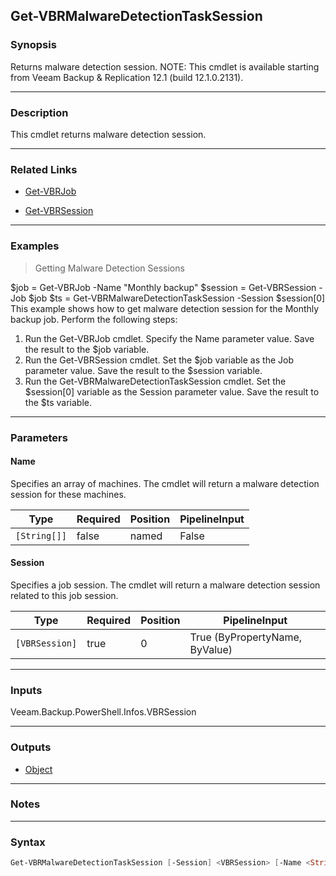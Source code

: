 Get-VBRMalwareDetectionTaskSession
----------------------------------

### Synopsis
Returns malware detection session.
NOTE: This cmdlet is available starting from Veeam Backup & Replication 12.1 (build 12.1.0.2131).

---

### Description

This cmdlet returns malware detection session.

---

### Related Links
* [Get-VBRJob](Get-VBRJob)

* [Get-VBRSession](Get-VBRSession)

---

### Examples
> Getting Malware Detection Sessions

$job = Get-VBRJob -Name "Monthly backup"
$session = Get-VBRSession -Job $job
$ts = Get-VBRMalwareDetectionTaskSession -Session $session[0]
This example shows how to get malware detection session for the Monthly backup job.
Perform the following steps:
1. Run the Get-VBRJob cmdlet. Specify the Name parameter value. Save the result to the $job variable.
2. Run the Get-VBRSession cmdlet. Set the $job variable as the Job parameter value. Save the result to the $session variable.
3. Run the Get-VBRMalwareDetectionTaskSession cmdlet. Set the $session[0] variable as the Session parameter value. Save the result to the $ts variable.

---

### Parameters
#### **Name**
Specifies an array of machines. The cmdlet will return a malware detection session for these machines.

|Type        |Required|Position|PipelineInput|
|------------|--------|--------|-------------|
|`[String[]]`|false   |named   |False        |

#### **Session**
Specifies a job session. The cmdlet will return a malware detection session related to this job session.

|Type          |Required|Position|PipelineInput                 |
|--------------|--------|--------|------------------------------|
|`[VBRSession]`|true    |0       |True (ByPropertyName, ByValue)|

---

### Inputs
Veeam.Backup.PowerShell.Infos.VBRSession

---

### Outputs
* [Object](https://learn.microsoft.com/en-us/dotnet/api/System.Object)

---

### Notes

---

### Syntax
```PowerShell
Get-VBRMalwareDetectionTaskSession [-Session] <VBRSession> [-Name <String[]>] [<CommonParameters>]
```
